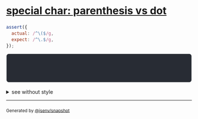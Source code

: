 # [special char: parenthesis vs dot](../../regexp.test.js#L35)

```js
assert({
  actual: /^\($/g,
  expect: /^\.$/g,
});
```

![img](throw.svg)

<details>
  <summary>see without style</summary>

```console
AssertionError: actual and expect are different

actual: /^\($/g
expect: /^\.$/g
```

</details>

---
<sub>
  Generated by <a href="https://github.com/jsenv/core/tree/main/packages/independent/snapshot">@jsenv/snapshot</a>
</sub>